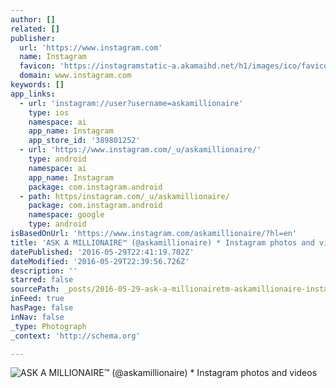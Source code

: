 ```yaml
---
author: []
related: []
publisher:
  url: 'https://www.instagram.com'
  name: Instagram
  favicon: 'https://instagramstatic-a.akamaihd.net/h1/images/ico/favicon.ico/dfa85bb1fd63.ico'
  domain: www.instagram.com
keywords: []
app_links:
  - url: 'instagram://user?username=askamillionaire'
    type: ios
    namespace: ai
    app_name: Instagram
    app_store_id: '389801252'
  - url: 'https://www.instagram.com/_u/askamillionaire/'
    type: android
    namespace: ai
    app_name: Instagram
    package: com.instagram.android
  - path: https/instagram.com/_u/askamillionaire/
    package: com.instagram.android
    namespace: google
    type: android
isBasedOnUrl: 'https://www.instagram.com/askamillionaire/?hl=en'
title: 'ASK A MILLIONAIRE™ (@askamillionaire) * Instagram photos and videos'
datePublished: '2016-05-29T22:41:19.702Z'
dateModified: '2016-05-29T22:39:56.726Z'
description: ''
starred: false
sourcePath: _posts/2016-05-29-ask-a-millionairetm-askamillionaire-instagram-photos-and.md
inFeed: true
hasPage: false
inNav: false
_type: Photograph
_context: 'http://schema.org'

---
```

![ASK A MILLIONAIRE™ (@askamillionaire) * Instagram photos and videos](https://scontent.cdninstagram.com/t51.2885-19/s150x150/13129524_1740118466273118_715350772_a.jpg)